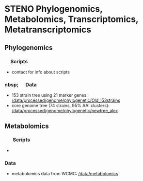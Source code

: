 # STENO Phylogenomics, Metabolomics, Transcriptomics, Metatranscriptomics
## Phylogenomics
### &nbsp;&nbsp;&nbsp;&nbsp; Scripts
   * contact for info about scripts
###  nbsp;&nbsp;&nbsp;&nbsp;&nbsp;&nbsp; Data
* 153 strain tree using 21 marker genes: [/data/processed/genome/phylogenetic/Old_153strains](https://github.com/tgallagh/Stenotrophomonas/tree/master/data/processed/genome/phylogenetic/Old_153strains)
* core genome tree (74 strains, 95% AAI clusters): [/data/processed/genome/phylogenetic/newtree_alex](https://github.com/tgallagh/Stenotrophomonas/tree/master/data/processed/genome/phylogenetic/newtree_alex)


## Metabolomics
### &nbsp;&nbsp;&nbsp;&nbsp;&nbsp;&nbsp; Scripts
* 
### Data
* metabolomics data from WCMC: [/data/metabolomics](https://github.com/tgallagh/Stenotrophomonas/tree/master/data/metabolomics)


